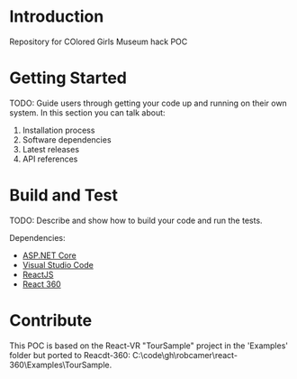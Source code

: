 # Introduction
Repository for COlored Girls Museum hack POC

# Getting Started
TODO: Guide users through getting your code up and running on their own system. In this section you can talk about:
1.	Installation process
2.	Software dependencies
3.	Latest releases
4.	API references

# Build and Test
TODO: Describe and show how to build your code and run the tests. 

Dependencies:
- [ASP.NET Core](https://github.com/aspnet/Home)
- [Visual Studio Code](https://github.com/Microsoft/vscode)
- [ReactJS](https://reactjs.org/)
- [React 360](https://facebook.github.io/react-360/)

# Contribute
This POC is based on the React-VR "TourSample" project in the 'Examples' folder but ported to Reacdt-360:  C:\code\gh\robcamer\react-360\Examples\TourSample.
